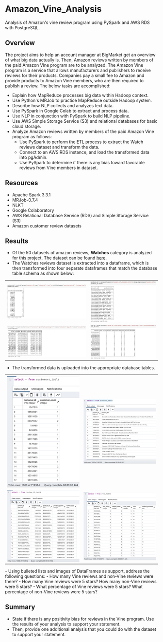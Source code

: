 # Amazon_Vine_Analysis

Analysis of Amazon's vine review program using PySpark and AWS RDS with PostgreSQL.

## Overview

The project aims to help an account manager at BigMarket get an overview of what big data actually is. Then, Amazon reviews written by members of the paid Amazon Vine program are to be analyzed. The Amazon Vine program is a service that allows manufacturers and publishers to receive reviews for their products. Companies pay a small fee to Amazon and provide products to Amazon Vine members, who are then required to publish a review. The below tasks are accomplished:
- Explain how MapReduce processes big data within Hadoop context.
- Use Python's MRJob to practice MapReduce outside Hadoop system.
- Describe how NLP collects and analyzes text data. 
- Use PySpark in Google Colab to extract and process data.
- Use NLP in conjunction with PySpark to build NLP pipeline.
- Use AWS Simple Storage Service (S3) and relational databases for basic cloud storage.
- Analyze Amazon reviews written by members of the paid Amazon Vine program as follows:
  - Use PySpark to perform the ETL process to extract the Watch reviews dataset and transform the data. 
  - Connect to an AWS RDS instance, and load the transformed data into pgAdmin.
  - Use PySpark to determine if there is any bias toward favorable reviews from Vine members in dataset.

## Resources

- Apache Spark 3.3.1
- MRJob-0.7.4
- NLKT
- Google Colaboratory
- AWS Relational Database Service (RDS) and Simple Storage Service (S3)
- Amazon customer review datasets

## Results

- Of the 50 datasets of amazon reviews, **Watches** category is analyzed for this project. The dataset can be found [here](https://s3.amazonaws.com/amazon-reviews-pds/tsv/amazon_reviews_us_Watches_v1_00.tsv.gz).
- The Watches reviews dataset is extracted into a dataframe, which is then transformed into four separate dataframes that match the database table schema as shown below: 
<table>
  <tr>
    <td><img src="images/customers_df.png" width="600"/></td>
    <td><img src="images/products_df.png" width="500"/></td>
  <tr>
  <tr>
    <td><img src="images/review_id_df.png" width="600"/></td>
    <td><img src="images/vine_df.png" width="500"/></td>
  <tr>
</table>

- The transformed data is uploaded into the appropriate database tables.
<table>
  <tr>
    <td><img src="images/customers_table.png" width="300"/></td>
    <td><img src="images/products_table.png" width="500"/></td>
  <tr>
  <tr>
    <td><img src="images/review_id_table.png" width="500"/></td>
    <td><img src="images/vine_table.png" width="500"/></td>
  <tr>
</table>
- Using bulleted lists and images of DataFrames as support, address the following questions:
- How many Vine reviews and non-Vine reviews were there?
- How many Vine reviews were 5 stars? How many non-Vine reviews were 5 stars?
- What percentage of Vine reviews were 5 stars? What percentage of non-Vine reviews were 5 stars?

## Summary
- State if there is any positivity bias for reviews in the Vine program. Use the results of your analysis to support your statement. 
- Then, provide one additional analysis that you could do with the dataset to support your statement.
